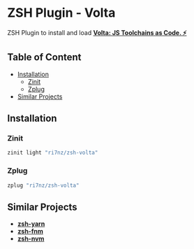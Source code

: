 # ZSH Plugin - Volta
ZSH Plugin to install and load [**Volta: JS Toolchains as Code. ⚡**](https://github.com/volta-cli/volta)

## Table of Content
<!-- vim-markdown-toc GFM -->

* [Installation](#installation)
  * [Zinit](#zinit)
  * [Zplug](#zplug)
* [Similar Projects](#similar-projects)

<!-- vim-markdown-toc -->
## Installation

### Zinit
```zsh
zinit light "ri7nz/zsh-volta"
```
   
### Zplug
```zsh
zplug "ri7nz/zsh-volta"
```
   
## Similar Projects
- [**zsh-yarn**](https://github.com/ri7nz/zsh-yarn)
- [**zsh-fnm**](https://github.com/dominik-schwabe/zsh-fnm)
- [**zsh-nvm**](https://github.com/lukechilds/zsh-nvm)
